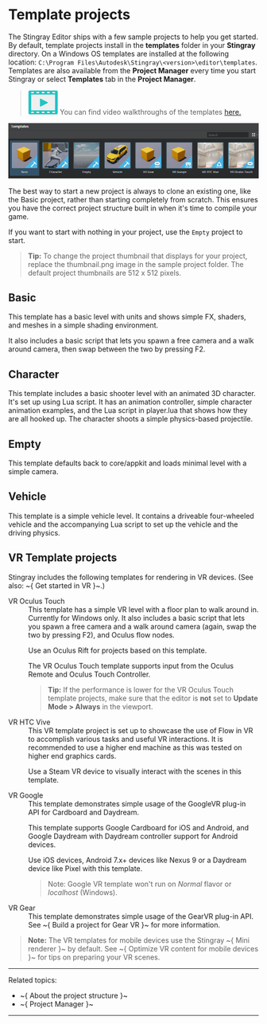 # Template projects

The Stingray Editor ships with a few sample projects to help you get started. By default, template projects install in the **templates** folder in your **Stingray** directory. On a Windows OS templates are installed at the following location: `C:\Program Files\Autodesk\Stingray\<version>\editor\templates`. Templates are also available from the **Project Manager** every time you start Stingray or select **Templates** tab in the **Project Manager**.

> ![](../../images/icon_video.png) You can find video walkthroughs of the templates <a href="http://area.autodesk.com/learning/series/introduction-to-stingray-template-projects" target="blank">here.</a>

![](../../images/template_projects.png)

The best way to start a new project is always to clone an existing one, like the Basic project, rather than starting completely from scratch. This ensures you have the correct project structure built in when it's time to compile your game.

If you want to start with nothing in your project, use the `Empty` project to start.

> **Tip:** To change the project thumbnail that displays for your project, replace the thumbnail.png image in the sample project folder. The default project thumbnails are 512 x 512 pixels.

## Basic

This template has a basic level with units and shows simple FX, shaders, and meshes in a simple shading environment.

It also includes a basic script that lets you spawn a free camera and a walk around camera, then swap between the two by pressing F2.

## Character

This template includes a basic shooter level with an animated 3D character. It's set up using Lua script. It has an animation controller, simple character animation examples, and the Lua script in player.lua that shows how they are all hooked up. The character shoots a simple physics-based projectile.

## Empty

This template defaults back to core/appkit and loads minimal level with a simple camera.

## Vehicle

This template is a simple vehicle level. It contains a driveable four-wheeled vehicle and the accompanying Lua script to set up the vehicle and the driving physics.

## VR Template projects

Stingray includes the following templates for rendering in VR devices. (See also: ~{ Get started in VR }~.)

<dl>
<dt>VR Oculus Touch</dt>
<dd>This template has a simple VR level with a floor plan to walk around in. Currently for Windows only. It also includes a basic script that lets you spawn a free camera and a walk around camera (again, swap the two by pressing F2), and Oculus flow nodes.

Use an Oculus Rift for projects based on this template.

The VR Oculus Touch template supports input from the Oculus Remote and Oculus Touch Controller.

> **Tip:** If the performance is lower for the VR Oculus Touch template projects, make sure that the editor is **not** set to **Update Mode > Always** in the viewport.</dd>

<dt>VR HTC Vive</dt>
<dd>This VR template project is set up to showcase the use of Flow in VR to accomplish various tasks and useful VR interactions. It is recommended to use a higher end machine as this was tested on higher end graphics cards.

Use a Steam VR device to visually interact with the scenes in this template.</dd>

<dt>VR Google</dt>
<dd>This template demonstrates simple usage of the GoogleVR plug-in API for Cardboard and Daydream.

This template supports Google Cardboard for iOS and Android, and Google Daydream with Daydream controller support for Android devices.

Use iOS devices, Android 7.x+ devices like Nexus 9 or a Daydream device like Pixel with this template.

>Note: Google VR template won't run on *Normal* flavor or *localhost* (Windows).
</dd>

<dt>VR Gear</dt>
<dd>This template demonstrates simple usage of the GearVR plug-in API. See ~{ Build a project for Gear VR }~ for more information.</dd>

</dl>

> **Note:** The VR templates for mobile devices use the Stingray ~{ Mini renderer }~ by default. See ~{ Optimize VR content for mobile devices }~ for tips on preparing your VR scenes.

---
Related topics:
-	~{ About the project structure }~
-	~{ Project Manager }~
---
